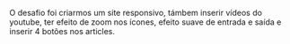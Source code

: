 O desafio foi criarmos um site responsivo, támbem inserir vídeos do youtube, ter efeito de zoom nos ícones, efeito suave de entrada e saída e inserir 4 botões nos articles.